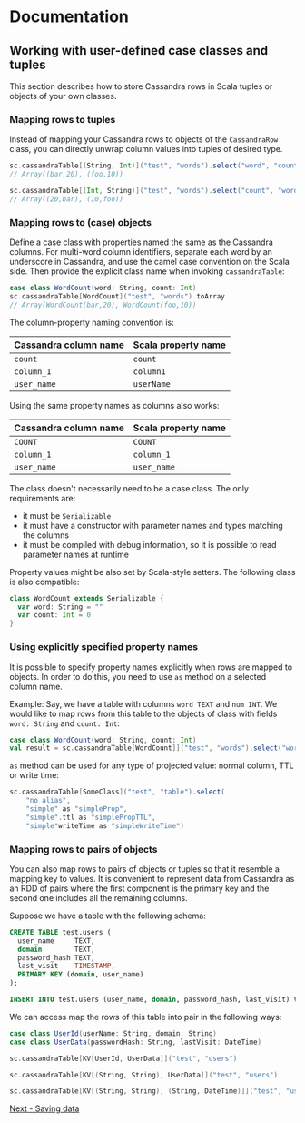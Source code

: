 # Documentation
## Working with user-defined case classes and tuples

This section describes how to store Cassandra rows in Scala tuples or objects of your own classes.

### Mapping rows to tuples
Instead of mapping your Cassandra rows to objects of the `CassandraRow` class, you can directly 
unwrap column values into tuples of desired type.
 
```scala
sc.cassandraTable[(String, Int)]("test", "words").select("word", "count").toArray
// Array((bar,20), (foo,10))

sc.cassandraTable[(Int, String)]("test", "words").select("count", "word").toArray
// Array((20,bar), (10,foo))
```    

### Mapping rows to (case) objects
Define a case class with properties named the same as the Cassandra columns. 
For multi-word column identifiers, separate each word by an underscore in Cassandra, 
and use the camel case convention on the Scala side. Then provide the explicit class name
when invoking `cassandraTable`:

```scala
case class WordCount(word: String, count: Int)
sc.cassandraTable[WordCount]("test", "words").toArray
// Array(WordCount(bar,20), WordCount(foo,10))
```

The column-property naming convention is:

Cassandra column name	| Scala property name
------------------------|---------------------
`count`	                | `count`
`column_1`	            | `column1`
`user_name`	            | `userName`

Using the same property names as columns also works:

Cassandra column name	| Scala property name
------------------------|---------------------
`COUNT`                 | `COUNT`
`column_1`	            | `column_1`
`user_name`	            | `user_name`

The class doesn't necessarily need to be a case class. The only requirements are:

  - it must be `Serializable`
  - it must have a constructor with parameter names and types matching the columns
  - it must be compiled with debug information, so it is possible to read parameter names at runtime

Property values might be also set by Scala-style setters. The following class is also compatible:
    
```scala
class WordCount extends Serializable {
  var word: String = ""
  var count: Int = 0    
}
```       

### Using explicitly specified property names
It is possible to specify property names explicitly when rows are mapped to objects. In order to
do this, you need to use `as` method on a selected column name.

Example:
Say, we have a table with columns `word TEXT` and `num INT`. We would like to map rows from this
table to the objects of class with fields `word: String` and `count: Int`:

```scala
case class WordCount(word: String, count: Int)
val result = sc.cassandraTable[WordCount]]("test", "words").select("word", "num" as "count").collect()
```

`as` method can be used for any type of projected value: normal column, TTL or write time:

```scala
sc.cassandraTable[SomeClass]("test", "table").select(
    "no_alias",
    "simple" as "simpleProp",
    "simple".ttl as "simplePropTTL",
    "simple"writeTime as "simpleWriteTime")
```

### Mapping rows to pairs of objects
You can also map rows to pairs of objects or tuples so that it resemble a mapping key to values.
It is convenient to represent data from Cassandra as an RDD of pairs where the first component is
the primary key and the second one includes all the remaining columns.

Suppose we have a table with the following schema:

```sql
CREATE TABLE test.users (
  user_name     TEXT,
  domain        TEXT,
  password_hash TEXT,
  last_visit    TIMESTAMP,
  PRIMARY KEY (domain, user_name)
);

INSERT INTO test.users (user_name, domain, password_hash, last_visit) VALUES ('john', 'datastax.com', '1234', '2014-06-05');
```

We can access map the rows of this table into pair in the following ways:

```scala
case class UserId(userName: String, domain: String)
case class UserData(passwordHash: String, lastVisit: DateTime)

sc.cassandraTable[KV[UserId, UserData]]("test", "users")

sc.cassandraTable[KV[(String, String), UserData]]("test", "users")

sc.cassandraTable[KV[(String, String), (String, DateTime)]]("test", "users")
```

[Next - Saving data](5_saving.md)
